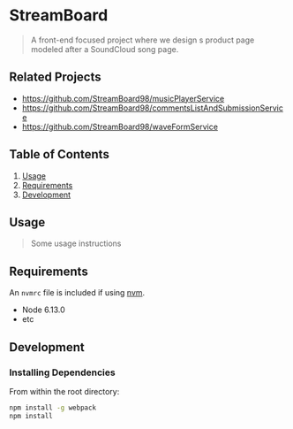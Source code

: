 # StreamBoard

> A front-end focused project where we design s product page modeled after a SoundCloud song page.

## Related Projects

  - https://github.com/StreamBoard98/musicPlayerService
  - https://github.com/StreamBoard98/commentsListAndSubmissionService
  - https://github.com/StreamBoard98/waveFormService

## Table of Contents

1. [Usage](#Usage)
1. [Requirements](#requirements)
1. [Development](#development)

## Usage

> Some usage instructions

## Requirements

An `nvmrc` file is included if using [nvm](https://github.com/creationix/nvm).

- Node 6.13.0
- etc

## Development

### Installing Dependencies

From within the root directory:

```sh
npm install -g webpack
npm install
```

